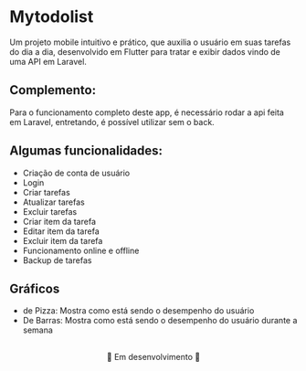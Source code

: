 # Mytodolist

Um projeto mobile intuitivo e prático, que auxilia o usuário em suas tarefas do dia a dia, desenvolvido em Flutter para tratar e exibir dados vindo de uma API em Laravel.

## Complemento:
Para o funcionamento completo deste app, é necessário rodar a api feita em Laravel, entretando, é possível utilizar sem o back.

## Algumas funcionalidades:
- Criação de conta de usuário
- Login
- Criar tarefas
- Atualizar tarefas
- Excluir tarefas
- Criar item da tarefa
- Editar item da tarefa
- Excluir item da tarefa
- Funcionamento online e offline
- Backup de tarefas

## Gráficos 
- de Pizza: Mostra como está sendo o desempenho do usuário
- De Barras: Mostra como está sendo o desempenho do usuário durante a semana

##
<p align='center'>🚧 Em desenvolvimento 🚧</p>
